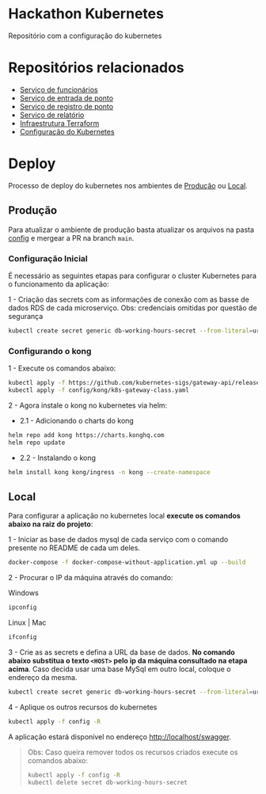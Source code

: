 # Hackathon Kubernetes
Repositório com a configuração do kubernetes

# Repositórios relacionados
* [Serviço de funcionários](https://github.com/souzamarcos/hackathon-ms-employee)
* [Serviço de entrada de ponto](https://github.com/souzamarcos/hackathon-ms-working-hours-entry)
* [Serviço de registro de ponto](https://github.com/souzamarcos/hackathon-ms-working-hours-registry)
* [Serviço de relatório](https://github.com/souzamarcos/hackathon-ms-report)
* [Infraestrutura Terraform](https://github.com/souzamarcos/hackathon-terraform)
* [Configuração do Kubernetes](https://github.com/souzamarcos/hackathon-kubernetes)

# Deploy
Processo de deploy do kubernetes nos ambientes de [Produção](#produção) ou [Local](#local).


## Produção
Para atualizar o ambiente de produção basta atualizar os arquivos na pasta [config](/config/) e mergear a PR na branch `main`.


### Configuração Inicial
É necessário as seguintes etapas para configurar o cluster Kubernetes para o funcionamento da aplicação:

1 - Criação das secrets com as informações de conexão com as basse de dados RDS de cada microserviço. Obs: credenciais omitidas por questão de segurança 

```bash
kubectl create secret generic db-working-hours-secret --from-literal=url=jdbc:mysql://<HOST>:3306/db-working-hours --from-literal=username=user --from-literal=password=password
```

### Configurando o kong

1 - Execute os comandos abaixo:
```bash
kubectl apply -f https://github.com/kubernetes-sigs/gateway-api/releases/download/v1.0.0/standard-install.yaml
kubectl apply -f config/kong/k8s-gateway-class.yaml
```

2 - Agora instale o kong no kubernetes via helm:
- 2.1 - Adicionando o charts do kong
```bash
helm repo add kong https://charts.konghq.com
helm repo update
```

- 2.2 - Instalando o kong
```bash
helm install kong kong/ingress -n kong --create-namespace 
```

## Local
Para configurar a aplicação no kubernetes local **execute os comandos abaixo na raiz do projeto**:

1 - Iniciar as base de dados mysql de cada serviço com o comando presente no README de cada um deles.

``` bash
docker-compose -f docker-compose-without-application.yml up --build
```

2 - Procurar o IP da máquina através do comando:

Windows
```bash
ipconfig
```
Linux | Mac
```bash
ifconfig
```

3 - Crie as as secrets e defina a URL da base de dados. **No comando abaixo substitua o texto `<HOST>` pelo ip da máquina consultado na etapa acima**. Caso decida usar uma base MySql em outro local, coloque o endereço da mesma.
```bash
kubectl create secret generic db-working-hours-secret --from-literal=url=jdbc:mysql://<HOST>:3306/db-working-hours --from-literal=username=user --from-literal=password=password
```

4 - Aplique os outros recursos do kubernetes
```bash
kubectl apply -f config -R
```

A aplicação estará disponível no endereço [http://localhost/swagger](http://localhost/swagger).


> Obs: Caso queira remover todos os recursos criados execute os comandos abaixo:
>```bash
>kubectl apply -f config -R
>kubectl delete secret db-working-hours-secret
>```
